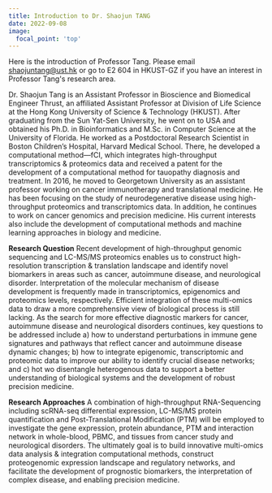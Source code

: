 ```yaml
---
title: Introduction to Dr. Shaojun TANG
date: 2022-09-08
image:
  focal_point: 'top'
---
```


Here is the introduction of Professor Tang. Please email shaojuntang@ust.hk or go to E2 604 in HKUST-GZ if you have an interest in Professor Tang's research area.

<!--more-->

Dr. Shaojun Tang is an Assistant Professor in Bioscience and Biomedical Engineer Thrust, an affiliated Assistant Professor at Division of Life Science at the Hong Kong University of Science & Technology (HKUST). After graduating from the Sun Yat-Sen University, he went on to USA and obtained his Ph.D. in Bioinformatics and M.Sc. in Computer Science at the University of Florida. He worked as a Postdoctoral Research Scientist in Boston Children’s Hospital, Harvard Medical School. There, he developed a computational method—fCI, which integrates high-throughput transcriptomics & proteomics data and received a patent for the development of a computational method for tauopathy diagnosis and treatment. In 2016, he moved to Georgetown University as an assistant professor working on cancer immunotherapy and translational medicine. He has been focusing on the study of neurodegenerative disease using high-throughput proteomics and transcriptomics data. In addition, he continues to work on cancer genomics and precision medicine. His current interests also include the development of computational methods and machine learning approaches in biology and medicine.

**Research Question**
Recent development of high-throughput genomic sequencing and LC-MS/MS proteomics enables us to construct high-resolution transcription & translation landscape and identify novel biomarkers in areas such as cancer, autoimmune disease, and neurological disorder. Interpretation of the molecular mechanism of disease development is frequently made in transcriptomics, epigenomics and proteomics levels, respectively. Efficient integration of these multi-omics data to draw a more comprehensive view of biological process is still lacking. As the search for more effective diagnostic markers for cancer, autoimmune disease and neurological disorders continues, key questions to be addressed include a) how to understand perturbations in immune gene signatures and pathways that reflect cancer and autoimmune disease dynamic changes; b) how to integrate epigenomic, transcriptomic and proteomic data to improve our ability to identify crucial disease networks; and c) hot wo disentangle heterogenous data to support a better understanding of biological systems and the development of robust precision medicine.

**Research Approaches**
A combination of high-throughput RNA-Sequencing including scRNA-seq differential expression, LC-MS/MS protein quantification and Post-Translational Modification (PTM) will be employed to investigate the gene expression, protein abundance, PTM and interaction network in whole-blood, PBMC, and tissues from cancer study and neurological disorders. The ultimately goal is to build innovative multi-omics data analysis & integration computational methods, construct proteogenomic expression landscape and regulatory networks, and facilitate the development of prognostic biomarkers, the interpretation of complex disease, and enabling precision medicine.
